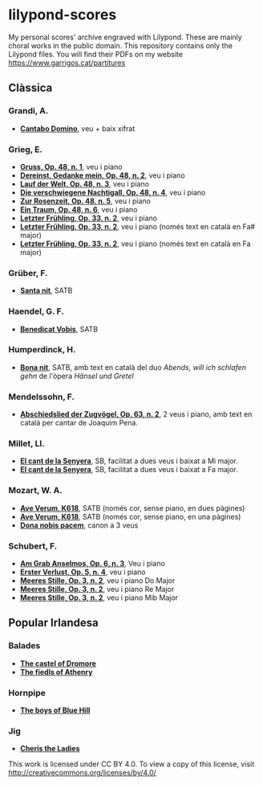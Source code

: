 # lilypond-scores
My personal scores' archive engraved with Lilypond. These are mainly choral works in the public domain. This repository contains only the Lilypond files. You will find their PDFs on my website https://www.garrigos.cat/partitures

## Clàssica

### Grandi, A.
* **[Cantabo Domino](Grandi/cantabo-domino.ly)**, veu  + baix xifrat

### Grieg, E.
* **[Gruss, Op. 48, n. 1](Grieg/Gruss.ly)**, veu i piano
* **[Dereinst, Gedanke mein, Op. 48, n. 2](Grieg/Dereinst-gedanke-mein.ly)**, veu i piano
* **[Lauf der Welt, Op. 48, n. 3](Grieg/lauf-der-welt.ly)**, veu i piano
* **[Die verschwiegene Nachtigall, Op. 48, n. 4](Grieg/Die-verschwiegene-nachtigall.ly)**, veu i piano
* **[Zur Rosenzeit, Op. 48, n. 5](Grieg/Zur-Rosenzeit.ly)**, veu i piano
* **[Ein Traum, Op. 48, n. 6](Grieg/Ein-traum.ly)**, veu i piano
* **[Letzter Frühling, Op. 33, n. 2](Grieg/Letzter-frühling.ly)**, veu i piano
* **[Letzter Frühling, Op. 33, n. 2](Grieg/Letzter-frühling-ca.ly)**, veu i piano (només text en català en Fa# major)
* **[Letzter Frühling, Op. 33, n. 2](Grieg/Letzter-fa.ly)**, veu i piano (només text en català en Fa major)

### Grüber, F.
* **[Santa nit](Grüber/santa-nit.ly)**, SATB

### Haendel, G. F.
* **[Benedicat Vobis](Haendel/benedicat-vobis.ly)**, SATB

### Humperdinck, H.
* **[Bona nit](Humperdinck/bona-nit.ly)**, SATB, amb text en català del duo *Abends, will ich schlafen gehn* de l'òpera *Hänsel und Gretel*

### Mendelssohn, F.
* **[Abschiedslied der Zugvögel, Op. 63, n. 2](Mendelssohn/Abschiedslied-der-Zugvögel.ly)**, 2 veus i piano, amb text en català per cantar de Joaquim Pena.

### Millet, Ll.
* **[El cant de la Senyera](Millet/cant-de-la-senyera-e.ly)**, SB, facilitat a dues veus i baixat a Mi major.
* **[El cant de la Senyera](Millet/cant-de-la-senyera.ly)**, SB, facilitat a dues veus i baixat a Fa major.

### Mozart, W. A.
* **[Ave Verum, K618](Mozart/Ave-verum-k618.ly)**, SATB (només cor, sense piano, en dues pàgines)
* **[Ave Verum, K618](Mozart/Ave-verum-k618-1p.ly)**, SATB (només cor, sense piano, en una pàgines)
* **[Dona nobis pacem](Mozart/dona-nobis-pacem.ly)**, canon a 3 veus

### Schubert, F.
* **[Am Grab Anselmos, Op. 6, n. 3](Schubert/am-grabe-anselmos.ly)**, Veu i piano
* **[Erster Verlust, Op. 5, n. 4](Schubert/erster-verlust.ly)**, veu i piano
* **[Meeres Stille, Op. 3, n. 2](Schubert/meeres-stille.ly)**, veu i piano Do Major
* **[Meeres Stille, Op. 3, n. 2](Schubert/meeres-stille-d.ly)**, veu i piano Re Major
* **[Meeres Stille, Op. 3, n. 2](Schubert/meeres-stille-ef.ly)**, veu i piano Mib Major

## Popular Irlandesa
### Balades
* **[The castel of Dromore](irish/The%20castle%20of%20Dromore.ly)**
* **[The fiedls of Athenry](irish/The%20fields%20of%20Athenry.ly)**
### Hornpipe
* **[The boys of Blue Hill](irish/The-boys-of-blue-hill.ly)**
### Jig
* **[Cheris the Ladies](irish/Cherish-the-Ladies.ly)**


This work is licensed under CC BY 4.0. To view a copy of this license, visit http://creativecommons.org/licenses/by/4.0/
